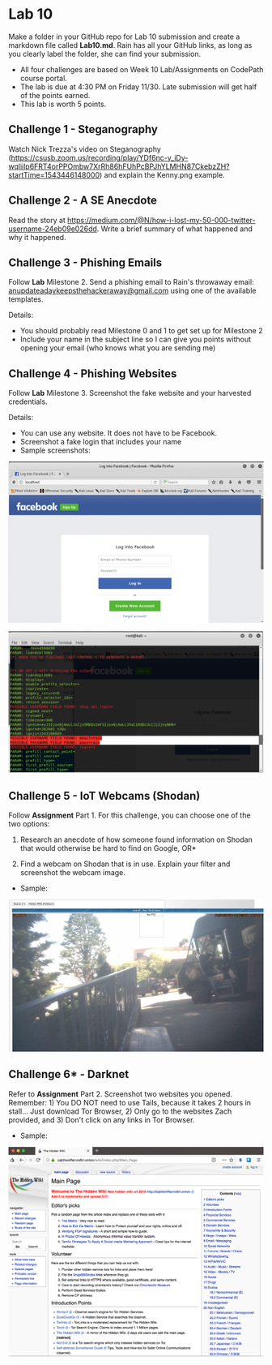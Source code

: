 # Lab 10

Make a folder in your GitHub repo for Lab 10 submission and create a markdown file called **Lab10.md**. Rain has all your GitHub links, as long as you clearly label the folder, she can find your submission. 

* All four challenges are based on Week 10 Lab/Assignments on CodePath course portal. 
* The lab is due at 4:30 PM on Friday 11/30. Late submission will get half of the points earned.
* This lab is worth 5 points.

## Challenge 1 - Steganography

Watch Nick Trezza's video on Steganography (https://csusb.zoom.us/recording/play/YDf6nc-y_iDy-wqliilp6FRT4orPPOmbw7XrRh86hFUhPcBPJhYLMHN87CkebzZH?startTime=1543446148000) and explain the Kenny.png example. 

## Challenge 2 - A SE Anecdote

Read the story at https://medium.com/@N/how-i-lost-my-50-000-twitter-username-24eb09e026dd. Write a brief summary of what happened and why it happened.

## Challenge 3 - Phishing Emails

Follow **Lab** Milestone 2. Send a phishing email to Rain's throwaway email: anupdateadaykeepsthehackeraway@gmail.com using one of the available templates.

Details:

* You should probably read Milestone 0 and 1 to get set up for Milestone 2
* Include your name in the subject line so I can give you points without opening your email (who knows what you are sending me)

## Challenge 4 - Phishing Websites

Follow **Lab** Milestone 3. Screenshot the fake website and your harvested credentials. 

Details:

* You can use any website. It does not have to be Facebook.
* Screenshot a fake login that includes your name
* Sample screenshots:

![Fake Website](https://github.com/rainwyr/ist590/blob/master/fakebook.png)

![Harvest](https://github.com/rainwyr/ist590/blob/master/credential_harvest.png)


## Challenge 5 - IoT Webcams (Shodan)

Follow **Assignment** Part 1. For this challenge, you can choose one of the two options:

1) Research an anecdote of how someone found information on Shodan that would otherwise be hard to find on Google, OR*

2) Find a webcam on Shodan that is in use. Explain your filter and screenshot the webcam image.

* Sample:

![Webcam](https://github.com/rainwyr/ist590/blob/master/webcam.png)

## Challenge 6* - Darknet

Refer to **Assignment** Part 2. Screenshot two websites you opened. Remember: 1) You DO NOT need to use Tails, because it takes 2 hours in stall... Just download Tor Browser, 2) Only go to the websites Zach provided, and 3) Don't click on any links in Tor Browser.

* Sample: 

![HiddenWiki](https://github.com/rainwyr/ist590/blob/master/hidden_wiki.png)

